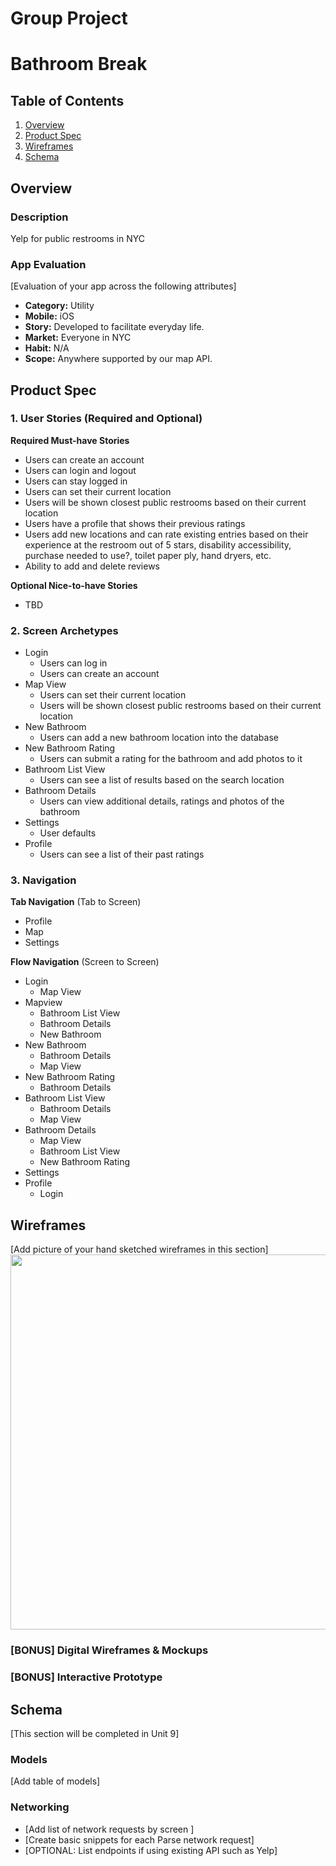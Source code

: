 Group Project
===

# Bathroom Break

## Table of Contents
1. [Overview](#Overview)
1. [Product Spec](#Product-Spec)
1. [Wireframes](#Wireframes)
2. [Schema](#Schema)

## Overview
### Description
Yelp for public restrooms in NYC

### App Evaluation
[Evaluation of your app across the following attributes]
- **Category:** Utility
- **Mobile:** iOS
- **Story:** Developed to facilitate everyday life.
- **Market:** Everyone in NYC
- **Habit:** N/A
- **Scope:** Anywhere supported by our map API.

## Product Spec

### 1. User Stories (Required and Optional)

**Required Must-have Stories**

* Users can create an account
* Users can login and logout
* Users can stay logged in
* Users can set their current location
* Users will be shown closest public restrooms based on their current location
* Users have a profile that shows their previous ratings
* Users add new locations and can rate existing entries based on their experience at the restroom out of 5 stars, disability accessibility, purchase needed to use?, toilet paper ply, hand dryers, etc.
* Ability to add and delete reviews



**Optional Nice-to-have Stories**

* TBD


### 2. Screen Archetypes

* Login
   * Users can log in
   * Users can create an account
* Map View
   * Users can set their current location
   * Users will be shown closest public restrooms based on their current location
* New Bathroom
    * Users can add a new bathroom location into the database
* New Bathroom Rating
    * Users can submit a rating for the bathroom and add photos to it
* Bathroom List View
    * Users can see a list of results based on the search location
* Bathroom Details
    * Users can view additional details, ratings and photos of the bathroom
* Settings
    * User defaults
* Profile
    * Users can see a list of their past ratings

### 3. Navigation

**Tab Navigation** (Tab to Screen)

* Profile
* Map
* Settings

**Flow Navigation** (Screen to Screen)

* Login
   * Map View
* Mapview
   * Bathroom List View
   * Bathroom Details
   * New Bathroom
* New Bathroom
    * Bathroom Details
    * Map View
* New Bathroom Rating
    * Bathroom Details
* Bathroom List View
    * Bathroom Details
    * Map View
* Bathroom Details
    * Map View
    * Bathroom List View
    * New Bathroom Rating
* Settings
* Profile
    * Login

## Wireframes
[Add picture of your hand sketched wireframes in this section]
<img src="https://imgur.com/a/MzgMlnC" width=600>

### [BONUS] Digital Wireframes & Mockups

### [BONUS] Interactive Prototype

## Schema 
[This section will be completed in Unit 9]
### Models
[Add table of models]
### Networking
- [Add list of network requests by screen ]
- [Create basic snippets for each Parse network request]
- [OPTIONAL: List endpoints if using existing API such as Yelp]
